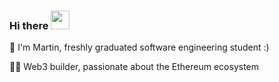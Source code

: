### Hi there <img src="https://user-images.githubusercontent.com/42378118/110234147-e3259600-7f4e-11eb-95be-0c4047144dea.gif" width="30"><br>

👤 I'm Martin, freshly graduated software engineering student :)

👨‍💻 Web3 builder, passionate about the Ethereum ecosystem
